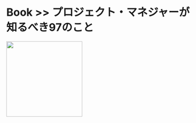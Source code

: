 # Book >> プロジェクト・マネジャーが知るべき97のこと

<img src="https://cover.openbd.jp/9784873115108.jpg" style="width: 200px"/>